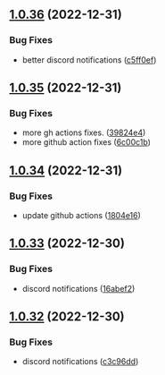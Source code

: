 ## [1.0.36](https://github.com/Torwent/wasp-free/compare/v1.0.35...v1.0.36) (2022-12-31)


### Bug Fixes

* better discord notifications ([c5ff0ef](https://github.com/Torwent/wasp-free/commit/c5ff0efe566a75e5f27b1164e4e75a80bb71d022))



## [1.0.35](https://github.com/Torwent/wasp-free/compare/v1.0.34...v1.0.35) (2022-12-31)


### Bug Fixes

* more gh actions fixes. ([39824e4](https://github.com/Torwent/wasp-free/commit/39824e4c5b2e244d93fe638c508998b5dddcdae7))
* more github action fixes ([6c00c1b](https://github.com/Torwent/wasp-free/commit/6c00c1ba9504ece6984d0893be741eafcfdeab49))



## [1.0.34](https://github.com/Torwent/wasp-free/compare/v1.0.33...v1.0.34) (2022-12-31)


### Bug Fixes

* update github actions ([1804e16](https://github.com/Torwent/wasp-free/commit/1804e1652ad4971c3a09b14b6534f99fc02331ab))



## [1.0.33](https://github.com/Torwent/wasp-free/compare/v1.0.32...v1.0.33) (2022-12-30)


### Bug Fixes

* discord notifications ([16abef2](https://github.com/Torwent/wasp-free/commit/16abef218255fbf689cb06088477d7f38dc7ad6d))



## [1.0.32](https://github.com/Torwent/wasp-free/compare/v1.0.31...v1.0.32) (2022-12-30)


### Bug Fixes

* discord notifications ([c3c96dd](https://github.com/Torwent/wasp-free/commit/c3c96ddad806cfc961e933ebe958061066103152))




